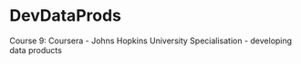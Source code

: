 # DevDataProds
Course 9: Coursera - Johns Hopkins University Specialisation - developing data products
